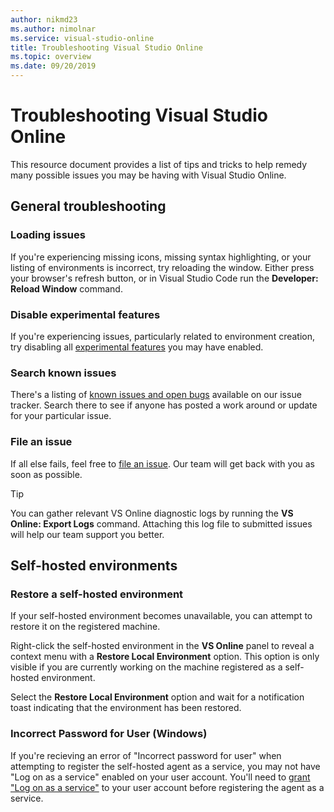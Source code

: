 ```yaml
---
author: nikmd23
ms.author: nimolnar
ms.service: visual-studio-online
title: Troubleshooting Visual Studio Online
ms.topic: overview
ms.date: 09/20/2019
---
```


# Troubleshooting Visual Studio Online

This resource document provides a list of tips and tricks to help remedy many possible issues you may be having with Visual Studio Online.

## General troubleshooting

### Loading issues

If you're experiencing missing icons, missing syntax highlighting, or your listing of environments is incorrect, try reloading the window. Either press your browser's refresh button, or in Visual Studio Code run the **Developer: Reload Window** command.

### Disable experimental features

If you're experiencing issues, particularly related to environment creation, try disabling all [experimental features](../reference/configuring.md#experimental-features) you may have enabled.

### Search known issues

There's a listing of [known issues and open bugs](https://github.com/MicrosoftDocs/vsonline/labels/bug) available on our issue tracker. Search there to see if anyone has posted a work around or update for your particular issue.

### File an issue

If all else fails, feel free to [file an issue](https://github.com/MicrosoftDocs/vsonline/issues/new). Our team will get back with you as soon as possible.

> [!TIP]
> You can gather relevant VS Online diagnostic logs by running the **VS Online: Export Logs** command. Attaching this log file to submitted issues will help our team support you better.

## Self-hosted environments

### Restore a self-hosted environment

If your self-hosted environment becomes unavailable, you can attempt to restore it on the registered machine. 

Right-click the self-hosted environment in the **VS Online** panel to reveal a context menu with a **Restore Local Environment** option. This option is only visible if you are currently working on the machine registered as a self-hosted environment.

Select the **Restore Local Environment** option and wait for a notification toast indicating that the environment has been restored.

### Incorrect Password for User (Windows)
If you're recieving an error of "Incorrect password for user" when attempting to register the self-hosted agent as a service, you may not have "Log on as a service" enabled on your user account. You'll need to [grant "Log on as a service"](https://docs.microsoft.com/en-us/windows/security/threat-protection/security-policy-settings/log-on-as-a-service) to your user account before registering the agent as a service.
